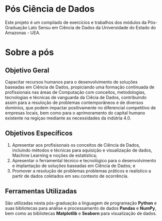 # Pós Ciência de Dados

Este projeto é um compilado de exercícios e trabalhos dos módulos da Pós-Graduação Lato Sensu em Ciência de Dados da Universidade do Estado do Amazonas - UEA.

# Sobre a pós

## Objetivo Geral

Capacitar recursos humanos para o desenvolvimento de soluções baseadas em Ciência de Dados, propiciando uma formação continuada de profissionais nas áreas de Computação com conceitos, metodologias, tecnologias e técnicas de vanguarda da Ciêcia de Dados, contribuindo assim para a resuloção de problemas contemporâneos e de diversos domínios, que podem impactar positivamente no diferencial competitivo de empresas locais, bem como para o aprimoramento do capital humano existente na regiçao mediante as necessidades da indútria 4.0.


## Objetivos Específicos

1. Apresentar aos profisisonais os conceitos de Ciência de Dados, incluindo métodos e técnicas para aquisição e visualização de dados, Machine Learning e noções de estatística;
2. Apresentar o ferramental técnico e tecnológico para o desenvolvimento e implantação de soluções baseadas em Ciência de Dados; e
3. Promover a resolução de problemas problemas práticos e realístico a partir de dados coletados em seu contexto de ocorrência.

## Ferramentas Utilizadas
São utilizadas nesta pós-graduação a linguagem de programação **Python** e suas bibliotecas para análise e processamento de dados **Pandas** e **NumPy**, bem como as bibliotecas **Matplotlib** e **Seaborn** para visualização de dados.

